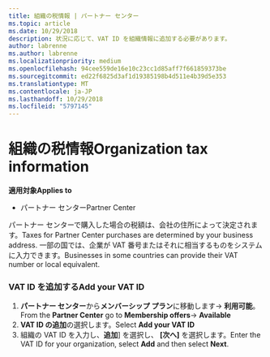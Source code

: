 ```yaml
---
title: 組織の税情報 | パートナー センター
ms.topic: article
ms.date: 10/29/2018
description: 状況に応じて、VAT ID を組織情報に追加する必要があります。
author: labrenne
ms.author: labrenne
ms.localizationpriority: medium
ms.openlocfilehash: 94cee559de16e10c23cc1d85aff7f661859373be
ms.sourcegitcommit: ed22f6825d3af1d19385198b4d511e4b39d5e353
ms.translationtype: MT
ms.contentlocale: ja-JP
ms.lasthandoff: 10/29/2018
ms.locfileid: "5797145"
---
```

# <a name="organization-tax-information"></a><span data-ttu-id="0774d-103">組織の税情報</span><span class="sxs-lookup"><span data-stu-id="0774d-103">Organization tax information</span></span>

**<span data-ttu-id="0774d-104">適用対象</span><span class="sxs-lookup"><span data-stu-id="0774d-104">Applies to</span></span>**

-  <span data-ttu-id="0774d-105">パートナー センター</span><span class="sxs-lookup"><span data-stu-id="0774d-105">Partner Center</span></span>

<span data-ttu-id="0774d-106">パートナー センターで購入した場合の税額は、会社の住所によって決定されます。</span><span class="sxs-lookup"><span data-stu-id="0774d-106">Taxes for Partner Center purchases are determined by your business address.</span></span> <span data-ttu-id="0774d-107">一部の国では、企業が VAT 番号またはそれに相当するものをシステムに入力できます。</span><span class="sxs-lookup"><span data-stu-id="0774d-107">Businesses in some countries can provide their VAT number or local equivalent.</span></span>

### <a name="add-your-vat-id"></a><span data-ttu-id="0774d-108">VAT ID を追加する</span><span class="sxs-lookup"><span data-stu-id="0774d-108">Add your VAT ID</span></span>

1.  <span data-ttu-id="0774d-109">**パートナー センター**から**メンバーシップ プラン**に移動します-> **利用可能**。</span><span class="sxs-lookup"><span data-stu-id="0774d-109">From the **Partner Center** go to **Membership offers**-> **Available**</span></span>
2.  <span data-ttu-id="0774d-110">**VAT ID の追加**の選択します。</span><span class="sxs-lookup"><span data-stu-id="0774d-110">Select **Add your VAT ID**</span></span>
3.  <span data-ttu-id="0774d-111">組織の VAT ID を入力し、**追加**] を選択し、 **[次へ]** を選択します。</span><span class="sxs-lookup"><span data-stu-id="0774d-111">Enter the VAT ID for your organization, select **Add** and then select **Next**.</span></span>





 




